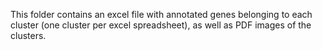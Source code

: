 This folder contains an excel file 
with annotated genes belonging to each cluster (one cluster per excel spreadsheet), as well as PDF images of the clusters. 
